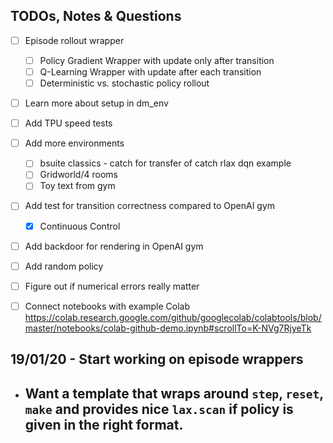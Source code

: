 ## TODOs, Notes & Questions
- [ ] Episode rollout wrapper
    - [ ] Policy Gradient Wrapper with update only after transition
    - [ ] Q-Learning Wrapper with update after each transition
    - [ ] Deterministic vs. stochastic policy rollout
- [ ] Learn more about setup in dm_env
- [ ] Add TPU speed tests
- [ ] Add more environments
    - [ ] bsuite classics - catch for transfer of catch rlax dqn example
    - [ ] Gridworld/4 rooms
    - [ ] Toy text from gym
- [ ] Add test for transition correctness compared to OpenAI gym
    - [x] Continuous Control
- [ ] Add backdoor for rendering in OpenAI gym
- [ ] Add random policy
- [ ] Figure out if numerical errors really matter
- [ ] Connect notebooks with example Colab https://colab.research.google.com/github/googlecolab/colabtools/blob/master/notebooks/colab-github-demo.ipynb#scrollTo=K-NVg7RjyeTk


## 19/01/20 - Start working on episode wrappers

- Want a template that wraps around `step`, `reset`, `make` and provides nice `lax.scan` if policy is given in the right format.
    -
